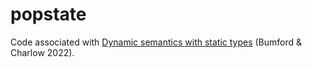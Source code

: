 # popstate

Code associated with [Dynamic semantics with static
types](https://ling.auf.net/lingbuzz/006884) (Bumford & Charlow 2022).
